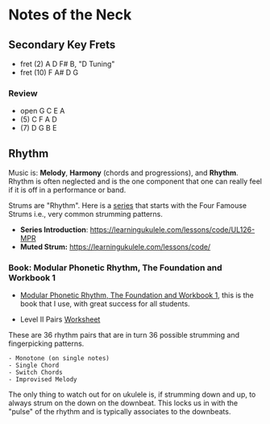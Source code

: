 # Notes of the Neck

## Secondary Key Frets
- fret (2) A D F# B, "D Tuning"
- fret (10) F A# D G

### Review
- open G C E A
- (5) C F A D
- (7) D G B E

## Rhythm

Music is: **Melody**, **Harmony** (chords and progressions), and **Rhythm**. Rhythm is often neglected and is the one component that one can really feel if it is off in a performance or band.

Strums are "Rhythm". Here is a [series](https://learningukulele.com/series/49) that starts with the Four Famouse Strums i.e., very common strumming patterns.

- **Series Introduction**: https://learningukulele.com/lessons/code/UL126-MPR
- **Muted Strum:** https://learningukulele.com/lessons/code/

### Book: Modular Phonetic Rhythm, The Foundation and Workbook 1

- [Modular Phonetic Rhythm, The Foundation and Workbook 1](https://learningukulele.com/books/code/MPRS-FW1), this is the book that I use, with great success for all students.

- Level II Pairs [Worksheet](https://learningukulele.com/lessons/code/MPR22)

These are 36 rhythm pairs that are in turn 36 possible strumming and fingerpicking patterns.

	- Monotone (on single notes)
	- Single Chord
	- Switch Chords
	- Improvised Melody

The only thing to watch out for on ukulele is, if strumming down and up, to always strum on the down on the downbeat. This locks us in with the "pulse" of the rhythm and is typically associates to the downbeats.
